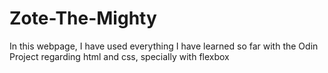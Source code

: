 # Zote-The-Mighty

In this webpage, I have used everything I have learned so far with the Odin Project regarding html and css, specially with flexbox